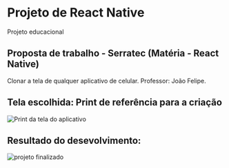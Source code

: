# Projeto de React Native
Projeto educacional

## Proposta de trabalho - Serratec (Matéria - React Native)
Clonar a tela de qualquer aplicativo de celular.
Professor: João Felipe.

## Tela escolhida: Print de referência para a criação
![Print da tela do aplicativo](#)

## Resultado do desevolvimento:
![projeto finalizado](#)

